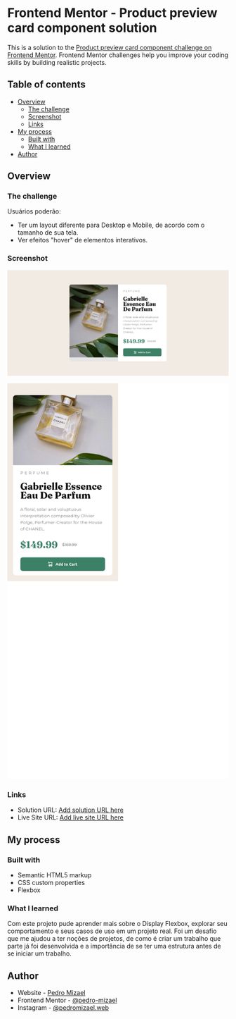 # Frontend Mentor - Product preview card component solution

This is a solution to the [Product preview card component challenge on Frontend Mentor](https://www.frontendmentor.io/challenges/product-preview-card-component-GO7UmttRfa). Frontend Mentor challenges help you improve your coding skills by building realistic projects. 

## Table of contents

- [Overview](#overview)
  - [The challenge](#the-challenge)
  - [Screenshot](#screenshot)
  - [Links](#links)
- [My process](#my-process)
  - [Built with](#built-with)
  - [What I learned](#what-i-learned)
- [Author](#author)

## Overview

### The challenge

Usuários poderão:

- Ter um layout diferente para Desktop e Mobile, de acordo com o tamanho de sua tela.
- Ver efeitos "hover" de elementos interativos.

### Screenshot

![](./Screenshot-Desktop.png)

![](./Screenshot-Mobile.png)

### Links

- Solution URL: [Add solution URL here](https://your-solution-url.com)
- Live Site URL: [Add live site URL here](https://your-live-site-url.com)

## My process

### Built with

- Semantic HTML5 markup
- CSS custom properties
- Flexbox

### What I learned

Com este projeto pude aprender mais sobre o Display Flexbox,
explorar seu comportamento e seus casos de uso em um projeto real.
Foi um desafio que me ajudou a ter noções de projetos,
de como é criar um trabalho que parte já foi desenvolvida e a importância
de se ter uma estrutura antes de se iniciar um trabalho.

## Author

- Website - [Pedro Mizael](https://pedro-mizael.github.io/portfolio-pedro-mizael/)
- Frontend Mentor - [@pedro-mizael](https://www.frontendmentor.io/profile/pedro-mizael)
- Instagram - [@pedromizael.web](https://www.instagram.com/pedromizael.web/)
